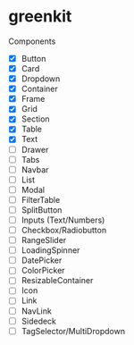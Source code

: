 # greenkit

Components

- [x] Button
- [x] Card
- [x] Dropdown
- [x] Container
- [x] Frame
- [x] Grid
- [x] Section
- [x] Table
- [x] Text
- [ ] Drawer
- [ ] Tabs
- [ ] Navbar
- [ ] List
- [ ] Modal
- [ ] FilterTable
- [ ] SplitButton
- [ ] Inputs (Text/Numbers)
- [ ] Checkbox/Radiobutton
- [ ] RangeSlider
- [ ] LoadingSpinner
- [ ] DatePicker
- [ ] ColorPicker
- [ ] ResizableContainer
- [ ] Icon
- [ ] Link
- [ ] NavLink
- [ ] Sidedeck
- [ ] TagSelector/MultiDropdown
